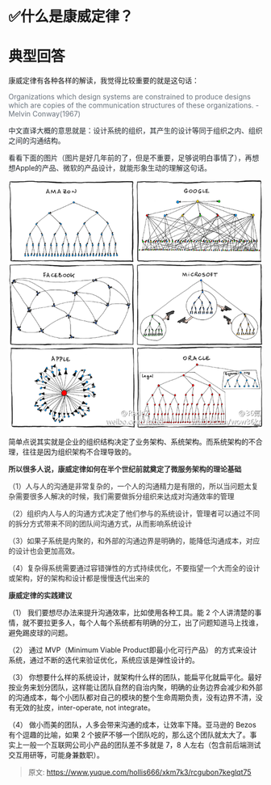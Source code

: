 # ✅什么是康威定律？

# 典型回答


康威定律有各种各样的解读，我觉得比较重要的就是这句话：



<font style="color:rgb(106, 115, 125);">Organizations which design systems are constrained to produce designs which are copies of the communication structures of these organizations. - Melvin Conway(1967)</font>

<font style="color:rgb(106, 115, 125);"></font>

<font style="color:rgb(36, 41, 46);">中文直译大概的意思就是：设计系统的组织，其产生的设计等同于组织之内、组织之间的沟通结构。</font>

<font style="color:rgb(36, 41, 46);"></font>

<font style="color:rgb(36, 41, 46);">看看下面的图片（图片是好几年前的了，但是不重要，足够说明白事情了），再想想Apple的产品、微软的产品设计，就能形象生动的理解这句话。</font>

<font style="color:rgb(36, 41, 46);"></font>

![1672143205137-c460f0d2-7af1-4c6b-9272-ce900e29ce24.png](./img/Y8IwG3anQ-t4J_aL/1672143205137-c460f0d2-7af1-4c6b-9272-ce900e29ce24-891666.png)



简单点说其实就是企业的组织结构决定了业务架构、系统架构。而系统架构的不合理，往往是因为组织架构不合理导致的。



**<font style="color:rgb(48, 48, 48);">所以很多人说，康威定律如何在半个世纪前就奠定了微服务架构的理论基础</font>**<font style="color:rgb(48, 48, 48);"></font>

<font style="color:rgb(48, 48, 48);">（1）人与人的沟通是非常复杂的，一个人的沟通精力是有限的，所以当问题太复杂需要很多人解决的时候，我们需要做拆分组织来达成对沟通效率的管理</font>

<font style="color:rgb(48, 48, 48);">（2）组织内人与人的沟通方式决定了他们参与的系统设计，管理者可以通过不同的拆分方式带来不同的团队间沟通方式，从而影响系统设计</font>

<font style="color:rgb(48, 48, 48);">（3）如果子系统是内聚的，和外部的沟通边界是明确的，能降低沟通成本，对应的设计也会更加高效。</font>

<font style="color:rgb(48, 48, 48);">（4）复杂得系统需要通过容错弹性的方式持续优化，不要指望一个大而全的设计或架构，好的架构和设计都是慢慢迭代出来的</font>

<font style="color:rgb(48, 48, 48);"></font>

**<font style="color:rgb(48, 48, 48);">康威定律的实践建议</font>**

（1） 我们要想尽办法来提升沟通效率，比如使用各种工具。能 2 个人讲清楚的事情，就不要拉更多人，每个人每个系统都有明确的分工，出了问题知道马上找谁，避免踢皮球的问题。

（2） 通过 MVP（Minimum Viable Product即最小化可行产品） 的方式来设计系统，通过不断的迭代来验证优化，系统应该是弹性设计的。

（3） 你想要什么样的系统设计，就架构什么样的团队，能扁平化就扁平化。最好按业务来划分团队，这样能让团队自然的自治内聚，明确的业务边界会减少和外部的沟通成本，每个小团队都对自己的模块的整个生命周期负责，没有边界不清，没有无效的扯皮，inter-operate, not integrate。

（4） 做小而美的团队，人多会带来沟通的成本，让效率下降。亚马逊的 Bezos 有个逗趣的比喻，如果 2 个披萨不够一个团队吃的，那么这个团队就太大了。事实上一般一个互联网公司小产品的团队差不多就是 7，8 人左右（包含前后端测试交互用研等，可能身兼数职）。





> 原文: <https://www.yuque.com/hollis666/xkm7k3/rcgubon7keglqt75>